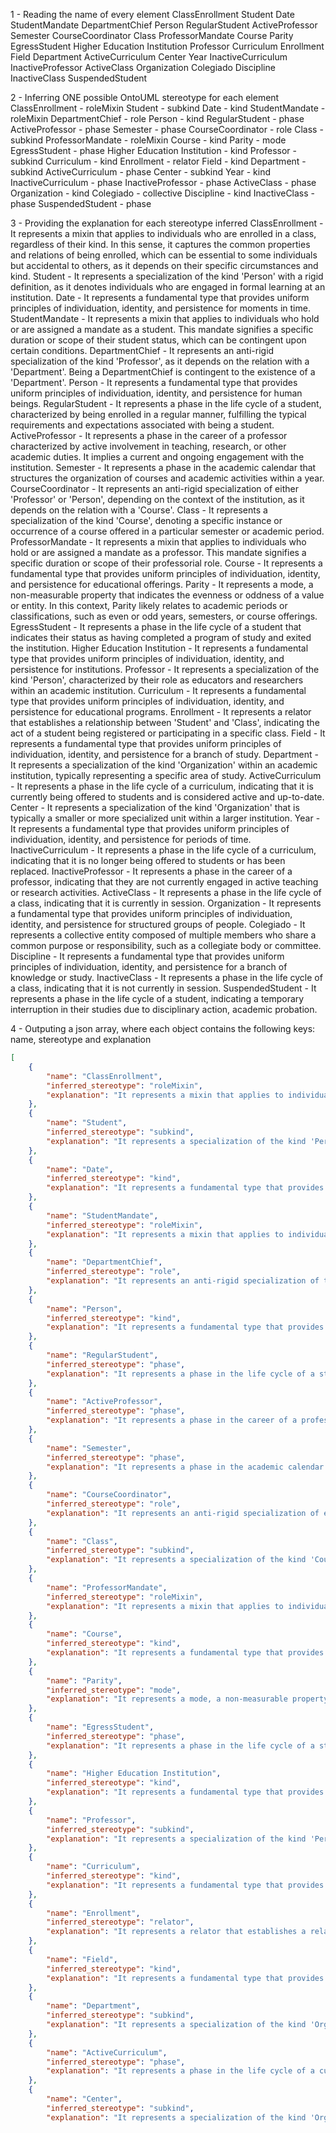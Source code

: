1 - Reading the name of every element
ClassEnrollment
Student
Date
StudentMandate
DepartmentChief
Person
RegularStudent
ActiveProfessor
Semester
CourseCoordinator
Class
ProfessorMandate
Course
Parity
EgressStudent
Higher Education Institution
Professor
Curriculum
Enrollment
Field
Department
ActiveCurriculum
Center
Year
InactiveCurriculum
InactiveProfessor
ActiveClass
Organization
Colegiado
Discipline
InactiveClass
SuspendedStudent

2 - Inferring ONE possible OntoUML stereotype for each element
ClassEnrollment - roleMixin
Student - subkind
Date - kind
StudentMandate - roleMixin
DepartmentChief - role
Person - kind
RegularStudent - phase
ActiveProfessor - phase
Semester - phase
CourseCoordinator - role
Class - subkind
ProfessorMandate - roleMixin
Course - kind
Parity - mode
EgressStudent - phase
Higher Education Institution - kind
Professor - subkind
Curriculum - kind
Enrollment - relator
Field - kind
Department - subkind
ActiveCurriculum - phase
Center - subkind
Year - kind
InactiveCurriculum - phase
InactiveProfessor - phase
ActiveClass - phase
Organization - kind
Colegiado - collective
Discipline - kind
InactiveClass - phase
SuspendedStudent - phase

3 - Providing the explanation for each stereotype inferred
ClassEnrollment - It represents a mixin that applies to individuals who are enrolled in a class, regardless of their kind. In this sense, it captures the common properties and relations of being enrolled, which can be essential to some individuals but accidental to others, as it depends on their specific circumstances and kind.
Student - It represents a specialization of the kind 'Person' with a rigid definition, as it denotes individuals who are engaged in formal learning at an institution.
Date - It represents a fundamental type that provides uniform principles of individuation, identity, and persistence for moments in time.
StudentMandate - It represents a mixin that applies to individuals who hold or are assigned a mandate as a student. This mandate signifies a specific duration or scope of their student status, which can be contingent upon certain conditions. 
DepartmentChief - It represents an anti-rigid specialization of the kind 'Professor', as it depends on the relation with a 'Department'. Being a DepartmentChief is contingent to the existence of a 'Department'.
Person - It represents a fundamental type that provides uniform principles of individuation, identity, and persistence for human beings.
RegularStudent - It represents a phase in the life cycle of a student, characterized by being enrolled in a regular manner, fulfilling the typical requirements and expectations associated with being a student.
ActiveProfessor - It represents a phase in the career of a professor characterized by active involvement in teaching, research, or other academic duties. It implies a current and ongoing engagement with the institution.
Semester - It represents a phase in the academic calendar that structures the organization of courses and academic activities within a year.
CourseCoordinator -  It represents an anti-rigid specialization of either 'Professor' or 'Person', depending on the context of the institution, as it depends on the relation with a 'Course'.
Class - It represents a specialization of the kind 'Course', denoting a specific instance or occurrence of a course offered in a particular semester or academic period.
ProfessorMandate - It represents a mixin that applies to individuals who hold or are assigned a mandate as a professor. This mandate signifies a specific duration or scope of their professorial role.
Course - It represents a fundamental type that provides uniform principles of individuation, identity, and persistence for educational offerings.
Parity - It represents a mode, a non-measurable property that indicates the evenness or oddness of a value or entity. In this context, Parity likely relates to academic periods or classifications, such as even or odd years, semesters, or course offerings.
EgressStudent - It represents a phase in the life cycle of a student that indicates their status as having completed a program of study and exited the institution.
Higher Education Institution -  It represents a fundamental type that provides uniform principles of individuation, identity, and persistence for institutions.
Professor - It represents a specialization of the kind 'Person', characterized by their role as educators and researchers within an academic institution.
Curriculum -  It represents a fundamental type that provides uniform principles of individuation, identity, and persistence for educational programs.
Enrollment - It represents a relator that establishes a relationship between 'Student' and 'Class', indicating the act of a student being registered or participating in a specific class.
Field -  It represents a fundamental type that provides uniform principles of individuation, identity, and persistence for a branch of study.
Department - It represents a specialization of the kind 'Organization' within an academic institution, typically representing a specific area of study.
ActiveCurriculum - It represents a phase in the life cycle of a curriculum, indicating that it is currently being offered to students and is considered active and up-to-date.
Center - It represents a specialization of the kind 'Organization' that is typically a smaller or more specialized unit within a larger institution.
Year - It represents a fundamental type that provides uniform principles of individuation, identity, and persistence for periods of time.
InactiveCurriculum - It represents a phase in the life cycle of a curriculum, indicating that it is no longer being offered to students or has been replaced.
InactiveProfessor - It represents a phase in the career of a professor, indicating that they are not currently engaged in active teaching or research activities.
ActiveClass - It represents a phase in the life cycle of a class, indicating that it is currently in session.
Organization -  It represents a fundamental type that provides uniform principles of individuation, identity, and persistence for structured groups of people.
Colegiado - It represents a collective entity composed of multiple members who share a common purpose or responsibility, such as a collegiate body or committee. 
Discipline - It represents a fundamental type that provides uniform principles of individuation, identity, and persistence for a branch of knowledge or study.
InactiveClass - It represents a phase in the life cycle of a class, indicating that it is not currently in session.
SuspendedStudent - It represents a phase in the life cycle of a student, indicating a temporary interruption in their studies due to disciplinary action, academic probation.

4 - Outputing a json array, where each object contains the following keys: name, stereotype and explanation
```json
[
    {
        "name": "ClassEnrollment",
        "inferred_stereotype": "roleMixin",
        "explanation": "It represents a mixin that applies to individuals who are enrolled in a class, regardless of their kind. In this sense, it captures the common properties and relations of being enrolled, which can be essential to some individuals but accidental to others, as it depends on their specific circumstances and kind."
    },
    {
        "name": "Student",
        "inferred_stereotype": "subkind",
        "explanation": "It represents a specialization of the kind 'Person' with a rigid definition, as it denotes individuals who are engaged in formal learning at an institution."
    },
    {
        "name": "Date",
        "inferred_stereotype": "kind",
        "explanation": "It represents a fundamental type that provides uniform principles of individuation, identity, and persistence for moments in time."
    },
    {
        "name": "StudentMandate",
        "inferred_stereotype": "roleMixin",
        "explanation": "It represents a mixin that applies to individuals who hold or are assigned a mandate as a student. This mandate signifies a specific duration or scope of their student status, which can be contingent upon certain conditions."
    },
    {
        "name": "DepartmentChief",
        "inferred_stereotype": "role",
        "explanation": "It represents an anti-rigid specialization of the kind 'Professor', as it depends on the relation with a 'Department'. Being a DepartmentChief is contingent to the existence of a 'Department'."
    },
    {
        "name": "Person",
        "inferred_stereotype": "kind",
        "explanation": "It represents a fundamental type that provides uniform principles of individuation, identity, and persistence for human beings."
    },
    {
        "name": "RegularStudent",
        "inferred_stereotype": "phase",
        "explanation": "It represents a phase in the life cycle of a student, characterized by being enrolled in a regular manner, fulfilling the typical requirements and expectations associated with being a student."
    },
    {
        "name": "ActiveProfessor",
        "inferred_stereotype": "phase",
        "explanation": "It represents a phase in the career of a professor characterized by active involvement in teaching, research, or other academic duties. It implies a current and ongoing engagement with the institution."
    },
    {
        "name": "Semester",
        "inferred_stereotype": "phase",
        "explanation": "It represents a phase in the academic calendar that structures the organization of courses and academic activities within a year."
    },
    {
        "name": "CourseCoordinator",
        "inferred_stereotype": "role",
        "explanation": "It represents an anti-rigid specialization of either 'Professor' or 'Person', depending on the context of the institution, as it depends on the relation with a 'Course'."
    },
    {
        "name": "Class",
        "inferred_stereotype": "subkind",
        "explanation": "It represents a specialization of the kind 'Course', denoting a specific instance or occurrence of a course offered in a particular semester or academic period."
    },
    {
        "name": "ProfessorMandate",
        "inferred_stereotype": "roleMixin",
        "explanation": "It represents a mixin that applies to individuals who hold or are assigned a mandate as a professor. This mandate signifies a specific duration or scope of their professorial role."
    },
    {
        "name": "Course",
        "inferred_stereotype": "kind",
        "explanation": "It represents a fundamental type that provides uniform principles of individuation, identity, and persistence for educational offerings."
    },
    {
        "name": "Parity",
        "inferred_stereotype": "mode",
        "explanation": "It represents a mode, a non-measurable property that indicates the evenness or oddness of a value or entity. In this context, Parity likely relates to academic periods or classifications, such as even or odd years, semesters, or course offerings."
    },
    {
        "name": "EgressStudent",
        "inferred_stereotype": "phase",
        "explanation": "It represents a phase in the life cycle of a student that indicates their status as having completed a program of study and exited the institution."
    },
    {
        "name": "Higher Education Institution",
        "inferred_stereotype": "kind",
        "explanation": "It represents a fundamental type that provides uniform principles of individuation, identity, and persistence for institutions."
    },
    {
        "name": "Professor",
        "inferred_stereotype": "subkind",
        "explanation": "It represents a specialization of the kind 'Person', characterized by their role as educators and researchers within an academic institution."
    },
    {
        "name": "Curriculum",
        "inferred_stereotype": "kind",
        "explanation": "It represents a fundamental type that provides uniform principles of individuation, identity, and persistence for educational programs."
    },
    {
        "name": "Enrollment",
        "inferred_stereotype": "relator",
        "explanation": "It represents a relator that establishes a relationship between 'Student' and 'Class', indicating the act of a student being registered or participating in a specific class."
    },
    {
        "name": "Field",
        "inferred_stereotype": "kind",
        "explanation": "It represents a fundamental type that provides uniform principles of individuation, identity, and persistence for a branch of study."
    },
    {
        "name": "Department",
        "inferred_stereotype": "subkind",
        "explanation": "It represents a specialization of the kind 'Organization' within an academic institution, typically representing a specific area of study."
    },
    {
        "name": "ActiveCurriculum",
        "inferred_stereotype": "phase",
        "explanation": "It represents a phase in the life cycle of a curriculum, indicating that it is currently being offered to students and is considered active and up-to-date."
    },
    {
        "name": "Center",
        "inferred_stereotype": "subkind",
        "explanation": "It represents a specialization of the kind 'Organization' that is typically a smaller or more specialized unit within a largerError processing ontology 42